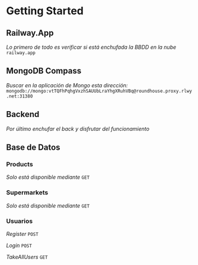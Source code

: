 # Getting Started
## Railway.App
_Lo primero de todo es verificar si está enchufada la BBDD en la nube_ `railway.app`
## MongoDB Compass
_Buscar en la aplicación de Mongo esta dirección:_ `mongodb://mongo:vtTQFhPqhgVxzhSAUUbLraYhgXRuhVBq@roundhouse.proxy.rlwy.net:31380`
## Backend
_Por último enchufar el back y disfrutar del funcionamiento_

## Base de Datos
### Products
_Solo está disponible mediante_ `GET`
### Supermarkets
_Solo está disponible mediante_ `GET`
### Usuarios
_Register_ `POST`

_Login_ `POST`

_TakeAllUsers_ `GET`
